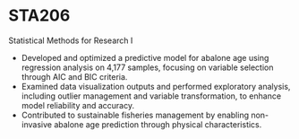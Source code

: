 # STA206
Statistical Methods for Research I

-	Developed and optimized a predictive model for abalone age using regression analysis on 4,177 samples, focusing on variable selection through AIC and BIC criteria.
-	Examined data visualization outputs and performed exploratory analysis, including outlier management and variable transformation, to enhance model reliability and accuracy.
-	Contributed to sustainable fisheries management by enabling non-invasive abalone age prediction through physical characteristics. 

